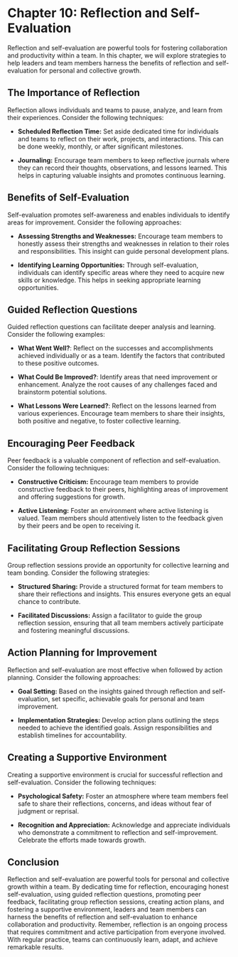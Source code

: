 Chapter 10: Reflection and Self-Evaluation
==========================================

Reflection and self-evaluation are powerful tools for fostering collaboration and productivity within a team. In this chapter, we will explore strategies to help leaders and team members harness the benefits of reflection and self-evaluation for personal and collective growth.

**The Importance of Reflection**
--------------------------------

Reflection allows individuals and teams to pause, analyze, and learn from their experiences. Consider the following techniques:

* **Scheduled Reflection Time:** Set aside dedicated time for individuals and teams to reflect on their work, projects, and interactions. This can be done weekly, monthly, or after significant milestones.

* **Journaling:** Encourage team members to keep reflective journals where they can record their thoughts, observations, and lessons learned. This helps in capturing valuable insights and promotes continuous learning.

**Benefits of Self-Evaluation**
-------------------------------

Self-evaluation promotes self-awareness and enables individuals to identify areas for improvement. Consider the following approaches:

* **Assessing Strengths and Weaknesses:** Encourage team members to honestly assess their strengths and weaknesses in relation to their roles and responsibilities. This insight can guide personal development plans.

* **Identifying Learning Opportunities:** Through self-evaluation, individuals can identify specific areas where they need to acquire new skills or knowledge. This helps in seeking appropriate learning opportunities.

**Guided Reflection Questions**
-------------------------------

Guided reflection questions can facilitate deeper analysis and learning. Consider the following examples:

* **What Went Well?**: Reflect on the successes and accomplishments achieved individually or as a team. Identify the factors that contributed to these positive outcomes.

* **What Could Be Improved?**: Identify areas that need improvement or enhancement. Analyze the root causes of any challenges faced and brainstorm potential solutions.

* **What Lessons Were Learned?**: Reflect on the lessons learned from various experiences. Encourage team members to share their insights, both positive and negative, to foster collective learning.

**Encouraging Peer Feedback**
-----------------------------

Peer feedback is a valuable component of reflection and self-evaluation. Consider the following techniques:

* **Constructive Criticism:** Encourage team members to provide constructive feedback to their peers, highlighting areas of improvement and offering suggestions for growth.

* **Active Listening:** Foster an environment where active listening is valued. Team members should attentively listen to the feedback given by their peers and be open to receiving it.

**Facilitating Group Reflection Sessions**
------------------------------------------

Group reflection sessions provide an opportunity for collective learning and team bonding. Consider the following strategies:

* **Structured Sharing:** Provide a structured format for team members to share their reflections and insights. This ensures everyone gets an equal chance to contribute.

* **Facilitated Discussions:** Assign a facilitator to guide the group reflection session, ensuring that all team members actively participate and fostering meaningful discussions.

**Action Planning for Improvement**
-----------------------------------

Reflection and self-evaluation are most effective when followed by action planning. Consider the following approaches:

* **Goal Setting:** Based on the insights gained through reflection and self-evaluation, set specific, achievable goals for personal and team improvement.

* **Implementation Strategies:** Develop action plans outlining the steps needed to achieve the identified goals. Assign responsibilities and establish timelines for accountability.

**Creating a Supportive Environment**
-------------------------------------

Creating a supportive environment is crucial for successful reflection and self-evaluation. Consider the following techniques:

* **Psychological Safety:** Foster an atmosphere where team members feel safe to share their reflections, concerns, and ideas without fear of judgment or reprisal.

* **Recognition and Appreciation:** Acknowledge and appreciate individuals who demonstrate a commitment to reflection and self-improvement. Celebrate the efforts made towards growth.

**Conclusion**
--------------

Reflection and self-evaluation are powerful tools for personal and collective growth within a team. By dedicating time for reflection, encouraging honest self-evaluation, using guided reflection questions, promoting peer feedback, facilitating group reflection sessions, creating action plans, and fostering a supportive environment, leaders and team members can harness the benefits of reflection and self-evaluation to enhance collaboration and productivity. Remember, reflection is an ongoing process that requires commitment and active participation from everyone involved. With regular practice, teams can continuously learn, adapt, and achieve remarkable results.
